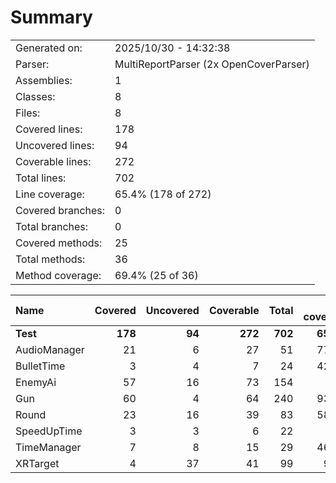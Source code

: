 ﻿# Summary
|||
|:---|:---|
| Generated on: | 2025/10/30 - 14:32:38 |
| Parser: | MultiReportParser (2x OpenCoverParser) |
| Assemblies: | 1 |
| Classes: | 8 |
| Files: | 8 |
| Covered lines: | 178 |
| Uncovered lines: | 94 |
| Coverable lines: | 272 |
| Total lines: | 702 |
| Line coverage: | 65.4% (178 of 272) |
| Covered branches: | 0 |
| Total branches: | 0 |
| Covered methods: | 25 |
| Total methods: | 36 |
| Method coverage: | 69.4% (25 of 36) |

|**Name**|**Covered**|**Uncovered**|**Coverable**|**Total**|**Line coverage**|**Covered**|**Total**|**Branch coverage**|**Covered**|**Total**|**Method coverage**|
|:---|---:|---:|---:|---:|---:|---:|---:|---:|---:|---:|---:|
|**Test**|**178**|**94**|**272**|**702**|**65.4%**|**0**|**0**|****|**25**|**36**|**69.4%**|
|AudioManager|21|6|27|51|77.7%|0|0||2|2|100%|
|BulletTime|3|4|7|24|42.8%|0|0||1|2|50%|
|EnemyAi|57|16|73|154|78%|0|0||8|11|72.7%|
|Gun|60|4|64|240|93.7%|0|0||8|10|80%|
|Round|23|16|39|83|58.9%|0|0||2|2|100%|
|SpeedUpTime|3|3|6|22|50%|0|0||1|2|50%|
|TimeManager|7|8|15|29|46.6%|0|0||2|4|50%|
|XRTarget|4|37|41|99|9.7%|0|0||1|3|33.3%|
